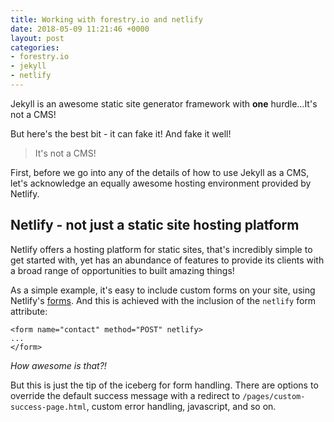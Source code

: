 ```yaml
---
title: Working with forestry.io and netlify
date: 2018-05-09 11:21:46 +0000
layout: post
categories:
- forestry.io
- jekyll
- netlify
---
```

Jekyll is an awesome static site generator framework with **one** hurdle...It's not a CMS!

But here's the best bit - it can fake it! And fake it well!

> It's not a CMS!

First, before we go into any of the details of how to use Jekyll as a CMS, let's acknowledge an equally awesome hosting environment provided by Netlify.

## Netlify - not just a static site hosting platform

Netlify offers a hosting platform for static sites, that's incredibly simple to get started with, yet has an abundance of features to provide its clients with a broad range of opportunities to built amazing things!

As a simple example, it's easy to include custom forms on your site, using Netlify's [forms](https://www.netlify.com/docs/form-handling). And this is achieved with the inclusion of the `netlify` form attribute:

    <form name="contact" method="POST" netlify>
    ...
    </form>

_How awesome is that?!_

But this is just the tip of the iceberg for form handling. There are options to override the default success message with a redirect to `/pages/custom-success-page.html`, custom error handling, javascript, and so on.
